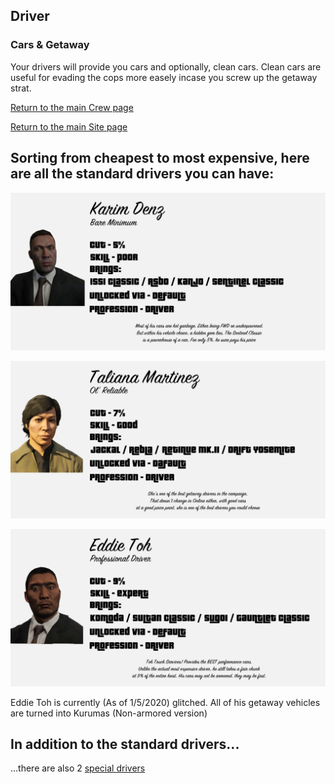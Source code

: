## Driver

### Cars & Getaway

Your drivers will provide you cars and optionally, clean cars. Clean cars are useful for evading the cops more easely incase you screw up the getaway strat.

[Return to the main Crew page](https://reddey.github.io/dchelp/crew)

[Return to the main Site page](https://reddey.github.io/dchelp/)

## Sorting from cheapest to most expensive, here are all the standard drivers you can have:

![Karim Denz](https://github.com/Reddey/dchelp/blob/master/crew/driver/Karim_Denz_Update1.png?raw=true)

![Taliana Martinez](https://github.com/Reddey/dchelp/blob/master/crew/driver/Taliana_Martinez_Update1.png?raw=true)

![Eddie Toh](https://github.com/Reddey/dchelp/blob/master/crew/driver/Eddie_Toh_Update2.png?raw=true)

Eddie Toh is currently (As of 1/5/2020) glitched. All of his getaway vehicles are turned into Kurumas (Non-armored version)

## In addition to the standard drivers...

...there are also 2 [special drivers](https://reddey.github.io/dchelp/crew/special)
